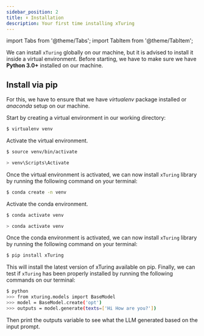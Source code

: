 ```yaml
---
sidebar_position: 2
title: ⬇️ Installation
description: Your first time installing xTuring
---
```


import Tabs from '@theme/Tabs';
import TabItem from '@theme/TabItem';

We can install `xTuring` globally on our machine, but it is advised to install it inside a virtual environment. Before starting, we have to make sure we have __Python 3.0+__ installed on our machine.

## Install via pip 
For this, we have to ensure that we have _virtualenv_ package installed or _anaconda_ setup on our machine.

Start by creating a virtual environment in our working directory:

<Tabs>
  <TabItem value="venv" label="virtualenv">

```bash
$ virtualenv venv
```
Activate the virtual environment.

<Tabs>
  <TabItem value="unix" label="OSX/Linux">

```bash
$ source venv/bin/activate
```

  </TabItem>
  <TabItem value="windows" label="Windows">

```bash
> venv\Scripts\Activate
```

  </TabItem>
</Tabs>

Once the virtual environment is activated, we can now install `xTuring` library by running the following command on your terminal:

  </TabItem>
  <TabItem value="conda" label="conda">

```bash
$ conda create -n venv
```
Activate the conda environment.
<Tabs>
  <TabItem value="unix" label="OSX/Linux">

```bash
$ conda activate venv
```

  </TabItem>
  <TabItem value="windows" label="Windows">

```bash
> conda activate venv
```

  </TabItem>
</Tabs>

Once the conda environment is activated, we can now install `xTuring` library by running the following command on your terminal:


  </TabItem>
</Tabs>


```bash
$ pip install xTuring
``` 
This will install the latest version of xTuring available on pip.
Finally, we can test if `xTuring` has been properly installed by running the following commands on our terminal:
```bash
$ python
>>> from xturing.models import BaseModel
>>> model = BaseModel.create('opt')
>>> outputs = model.generate(texts=['Hi How are you?'])
```
Then print the outputs variable to see what the LLM generated based on the input prompt.
